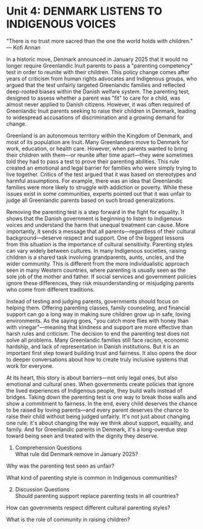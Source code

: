 # Unit 4: DENMARK LISTENS TO INDIGENOUS VOICES
"There is no trust more sacred than the one the world holds with children." — Kofi Annan

In a historic move, Denmark announced in January 2025 that it would no longer require Greenlandic Inuit parents to pass a "parenting competency" test in order to reunite with their children. This policy change comes after years of criticism from human rights advocates and Indigenous groups, who argued that the test unfairly targeted Greenlandic families and reflected deep-rooted biases within the Danish welfare system. The parenting test, designed to assess whether a parent was "fit" to care for a child, was almost never applied to Danish citizens. However, it was often required of Greenlandic Inuit parents seeking to raise their children in Denmark, leading to widespread accusations of discrimination and a growing demand for change.

Greenland is an autonomous territory within the Kingdom of Denmark, and most of its population are Inuit. Many Greenlanders move to Denmark for work, education, or health care. However, when parents wanted to bring their children with them—or reunite after time apart—they were sometimes told they had to pass a test to prove their parenting abilities. This rule created an emotional and legal barrier for families who were simply trying to live together. Critics of the test argued that it was based on stereotypes and harmful assumptions. For example, there was an idea that Greenlandic families were more likely to struggle with addiction or poverty. While these issues exist in some communities, experts pointed out that it was unfair to judge all Greenlandic parents based on such broad generalizations.

Removing the parenting test is a step forward in the fight for equality. It shows that the Danish government is beginning to listen to Indigenous voices and understand the harm that unequal treatment can cause. More importantly, it sends a message that all parents—regardless of their cultural background—deserve respect and support. One of the biggest lessons from this situation is the importance of cultural sensitivity. Parenting styles can vary widely between cultures. In many Indigenous societies, raising children is a shared task involving grandparents, aunts, uncles, and the wider community. This is different from the more individualistic approach seen in many Western countries, where parenting is usually seen as the sole job of the mother and father. If social services and government policies ignore these differences, they risk misunderstanding or misjudging parents who come from different traditions.

Instead of testing and judging parents, governments should focus on helping them. Offering parenting classes, family counseling, and financial support can go a long way in making sure children grow up in safe, loving environments. As the saying goes, "you catch more flies with honey than with vinegar"—meaning that kindness and support are more effective than harsh rules and criticism. The decision to end the parenting test does not solve all problems. Many Greenlandic families still face racism, economic hardship, and lack of representation in Danish institutions. But it is an important first step toward building trust and fairness. It also opens the door to deeper conversations about how to create truly inclusive systems that work for everyone.

At its heart, this story is about barriers—not only legal ones, but also emotional and cultural ones. When governments create policies that ignore the lived experiences of Indigenous people, they build walls instead of bridges. Taking down the parenting test is one way to break those walls and show a commitment to fairness. In the end, every child deserves the chance to be raised by loving parents—and every parent deserves the chance to raise their child without being judged unfairly. It's not just about changing one rule; it's about changing the way we think about support, equality, and family. And for Greenlandic parents in Denmark, it's a long-overdue step toward being seen and treated with the dignity they deserve.

01. Comprehension Questions\
What rule did Denmark remove in January 2025?

Why was the parenting test seen as unfair?

What kind of parenting style is common in Indigenous communities?

02. Discussion Questions\
Should parenting support replace parenting tests in all countries?

How can governments respect different cultural parenting styles?

What is the role of community in raising children?
